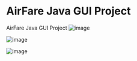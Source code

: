 # AirFare Java GUI Project
 AirFare Java GUI Project
![image](https://user-images.githubusercontent.com/61316762/180587944-436e9bbc-c7ad-461a-90df-8d9038bc61f3.png)

![image](https://user-images.githubusercontent.com/61316762/180587947-27d71420-3b48-4083-9bfe-5ac33fa2153a.png)

![image](https://user-images.githubusercontent.com/61316762/180587970-fe9bd46d-6c8a-41e2-99a5-3bed6c45cfb3.png)
